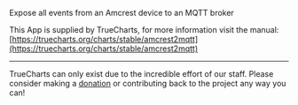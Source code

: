 Expose all events from an Amcrest device to an MQTT broker

This App is supplied by TrueCharts, for more information visit the manual: [https://truecharts.org/charts/stable/amcrest2mqtt](https://truecharts.org/charts/stable/amcrest2mqtt)

---

TrueCharts can only exist due to the incredible effort of our staff.
Please consider making a [donation](https://truecharts.org/sponsor) or contributing back to the project any way you can!
